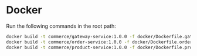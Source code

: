 # Docker

Run the following commands in the root path:

```bash
docker build -t commerce/gateway-service:1.0.0 -f docker/Dockerfile.gateway .
docker build -t commerce/order-service:1.0.0 -f docker/Dockerfile.order .
docker build -t commerce/product-service:1.0.0 -f docker/Dockerfile.product .
```
